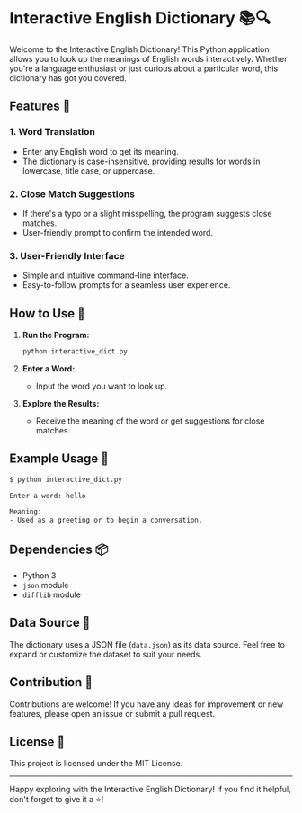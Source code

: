 # Interactive English Dictionary 📚🔍

Welcome to the Interactive English Dictionary! This Python application allows you to look up the meanings of English words interactively. Whether you're a language enthusiast or just curious about a particular word, this dictionary has got you covered.

## Features 🌟

### 1. **Word Translation**
   - Enter any English word to get its meaning.
   - The dictionary is case-insensitive, providing results for words in lowercase, title case, or uppercase.

### 2. **Close Match Suggestions**
   - If there's a typo or a slight misspelling, the program suggests close matches.
   - User-friendly prompt to confirm the intended word.

### 3. **User-Friendly Interface**
   - Simple and intuitive command-line interface.
   - Easy-to-follow prompts for a seamless user experience.

## How to Use 🚀

1. **Run the Program:**
   ```bash
   python interactive_dict.py
   ```

2. **Enter a Word:**
   - Input the word you want to look up.

3. **Explore the Results:**
   - Receive the meaning of the word or get suggestions for close matches.

## Example Usage 📖

```bash
$ python interactive_dict.py

Enter a word: hello

Meaning:
- Used as a greeting or to begin a conversation.

```

## Dependencies 📦

- Python 3
- `json` module
- `difflib` module

## Data Source 📂

The dictionary uses a JSON file (`data.json`) as its data source. Feel free to expand or customize the dataset to suit your needs.

## Contribution 🤝

Contributions are welcome! If you have any ideas for improvement or new features, please open an issue or submit a pull request.

## License 📜

This project is licensed under the MIT License.

---

Happy exploring with the Interactive English Dictionary! If you find it helpful, don't forget to give it a ⭐️!